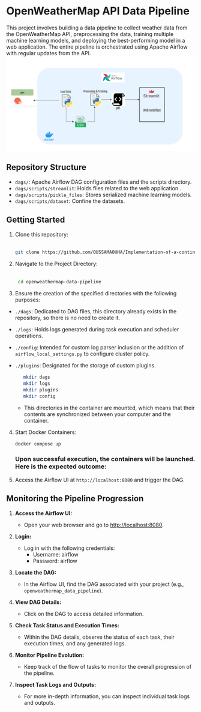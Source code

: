 # OpenWeatherMap API Data Pipeline

This project involves building a data pipeline to collect weather data from the OpenWeatherMap API, preprocessing the data, training multiple machine learning models, and deploying the best-performing model in a web application. The entire pipeline is orchestrated using Apache Airflow with regular updates from the API.
![Alt text](archi.png)

## Repository Structure

- `dags/`: Apache Airflow DAG configuration files and the scripts directory.
- `dags/scripts/streamlit`: Holds files related to the web application .
- `dags/scripts/pickle_files`: Stores serialized machine learning models.
- `dags/scripts/dataset`: Confine the datasets.

## Getting Started

1. Clone this repository:

   
      ```bash
      
      git clone https://github.com/OUSSAMAOUHA/Implementation-of-a-continuous-training-pipeline-using-Apache-Airflow-and-Streamlit
      
     ```


2. Navigate to the Project Directory:


   ```bash

    cd openweathermap-data-pipeline

   ```

3. Ensure the creation of the specified directories with the following purposes:

- `./dags`: Dedicated to DAG files, this directory already exists in the repository, so there is no need to create it.
- `./logs`: Holds logs generated during task execution and scheduler operations.
- `./config`: Intended for custom log parser inclusion or the addition of `airflow_local_settings.py` to configure cluster policy.
- `./plugins`: Designated for the storage of custom plugins.

   ```bash
      mkdir dags
      mkdir logs
      mkdir plugins
      mkdir config
   ```
  - This directories in the container are mounted, which means that their contents are synchronized between your computer and the container.

4. Start Docker Containers:

   ```bash
   docker compose up
   ```
   ### Upon successful execution, the containers will be launched. Here is the expected outcome:
   


4. Access the Airflow UI at `http://localhost:8080` and trigger the DAG.
   



## Monitoring the Pipeline Progression

1. **Access the Airflow UI:**
   - Open your web browser and go to [http://localhost:8080](http://localhost:8080).

2. **Login:**
   - Log in with the following credentials:
        - Username: airflow
        - Password: airflow
3. **Locate the DAG:**
   - In the Airflow UI, find the DAG associated with your project (e.g., `openweathermap_data_pipeline`).

4. **View DAG Details:**
   - Click on the DAG to access detailed information.

5. **Check Task Status and Execution Times:**
   - Within the DAG details, observe the status of each task, their execution times, and any generated logs.

6. **Monitor Pipeline Evolution:**
   - Keep track of the flow of tasks to monitor the overall progression of the pipeline.

7. **Inspect Task Logs and Outputs:**
   - For more in-depth information, you can inspect individual task logs and outputs.



